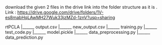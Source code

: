 download the given 2 files in the drive link into the folder structure as it is . 
Link : https://drive.google.com/drive/folders/1V-es8mabHqLAwMH27Wuk33jzMZd-1znV?usp=sharing

rtPCLA
     |______ output.csv
     |______ new_output.csv
     |______ training.py
     |______ test_code.py
     |______ model.pickle
     |______ data_preprocessing.py
     |______ data_prediction.py
